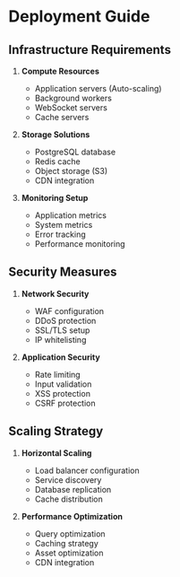 # Deployment Guide

## Infrastructure Requirements

1. **Compute Resources**
   - Application servers (Auto-scaling)
   - Background workers
   - WebSocket servers
   - Cache servers

2. **Storage Solutions**
   - PostgreSQL database
   - Redis cache
   - Object storage (S3)
   - CDN integration

3. **Monitoring Setup**
   - Application metrics
   - System metrics
   - Error tracking
   - Performance monitoring

## Security Measures

1. **Network Security**
   - WAF configuration
   - DDoS protection
   - SSL/TLS setup
   - IP whitelisting

2. **Application Security**
   - Rate limiting
   - Input validation
   - XSS protection
   - CSRF protection

## Scaling Strategy

1. **Horizontal Scaling**
   - Load balancer configuration
   - Service discovery
   - Database replication
   - Cache distribution

2. **Performance Optimization**
   - Query optimization
   - Caching strategy
   - Asset optimization
   - CDN integration